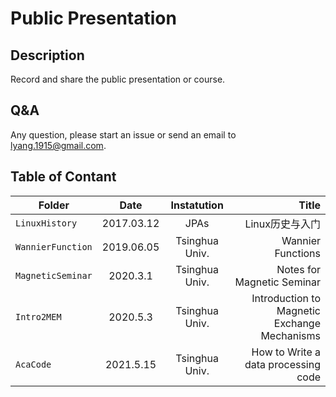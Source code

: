 # Public Presentation

## Description

Record and share the public presentation or course.

## Q&A

Any question, please start an issue or send an email to <lyang.1915@gmail.com>.

## Table of Contant

| Folder | Date | Instatution | Title |
| - | :-: | :-: | -:|
| `LinuxHistory` | 2017.03.12| JPAs | Linux历史与入门 |
| `WannierFunction` | 2019.06.05| Tsinghua Univ.| Wannier Functions |
|`MagneticSeminar`|2020.3.1| Tsinghua Univ. | Notes for  Magnetic Seminar|
|`Intro2MEM`|2020.5.3| Tsinghua Univ. | Introduction to Magnetic Exchange Mechanisms |
|`AcaCode`|2021.5.15| Tsinghua Univ. | How to Write a data processing code |
